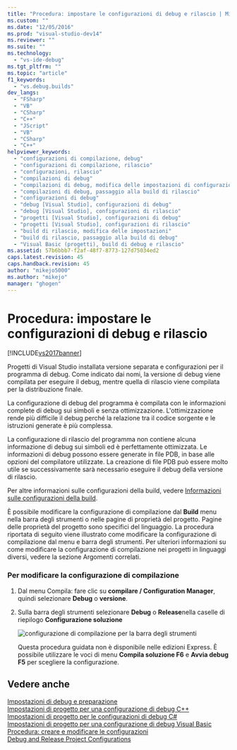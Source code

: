 ```yaml
---
title: "Procedura: impostare le configurazioni di debug e rilascio | Microsoft Docs"
ms.custom: ""
ms.date: "12/05/2016"
ms.prod: "visual-studio-dev14"
ms.reviewer: ""
ms.suite: ""
ms.technology: 
  - "vs-ide-debug"
ms.tgt_pltfrm: ""
ms.topic: "article"
f1_keywords: 
  - "vs.debug.builds"
dev_langs: 
  - "FSharp"
  - "VB"
  - "CSharp"
  - "C++"
  - "JScript"
  - "VB"
  - "CSharp"
  - "C++"
helpviewer_keywords: 
  - "configurazioni di compilazione, debug"
  - "configurazioni di compilazione, rilascio"
  - "configurazioni, rilascio"
  - "compilazioni di debug"
  - "compilazioni di debug, modifica delle impostazioni di configurazione"
  - "compilazioni di debug, passaggio alla build di rilascio"
  - "configurazioni di debug"
  - "debug [Visual Studio], configurazioni di debug"
  - "debug [Visual Studio], configurazioni di rilascio"
  - "progetti [Visual Studio], configurazioni di debug"
  - "progetti [Visual Studio], configurazioni di rilascio"
  - "build di rilascio, modifica delle impostazioni"
  - "build di rilascio, passaggio alla build di debug"
  - "Visual Basic (progetti), build di debug e rilascio"
ms.assetid: 57b6bbb7-f2af-48f7-8773-127d75034ed2
caps.latest.revision: 45
caps.handback.revision: 45
author: "mikejo5000"
ms.author: "mikejo"
manager: "ghogen"
---
```

# Procedura: impostare le configurazioni di debug e rilascio
[!INCLUDE[vs2017banner](../code-quality/includes/vs2017banner.md)]

Progetti di Visual Studio installata versione separata e configurazioni per il programma di debug.  Come indicato dai nomi, la versione di debug viene compilata per eseguire il debug, mentre quella di rilascio viene compilata per la distribuzione finale.  
  
 La configurazione di debug del programma è compilata con le informazioni complete di debug sui simboli e senza ottimizzazione.  L'ottimizzazione rende più difficile il debug perché la relazione tra il codice sorgente e le istruzioni generate è più complessa.  
  
 La configurazione di rilascio del programma non contiene alcuna informazione di debug sui simboli ed è perfettamente ottimizzata.  Le informazioni di debug possono essere generate in file PDB, in base alle opzioni del compilatore utilizzate.  La creazione di file PDB può essere molto utile se successivamente sarà necessario eseguire il debug della versione di rilascio.  
  
 Per altre informazioni sulle configurazioni della build, vedere [Informazioni sulle configurazioni della build](../ide/understanding-build-configurations.md).  
  
 È possibile modificare la configurazione di compilazione dal **Build** menu nella barra degli strumenti o nelle pagine di proprietà del progetto.  Pagine delle proprietà del progetto sono specifici del linguaggio.  La procedura riportata di seguito viene illustrato come modificare la configurazione di compilazione dal menu e barra degli strumenti.  Per ulteriori informazioni su come modificare la configurazione di compilazione nei progetti in linguaggi diversi, vedere la sezione Argomenti correlati.  
  
### Per modificare la configurazione di compilazione  
  
1.  Dal menu Compila: fare clic su **compilare \/ Configuration Manager**, quindi selezionare **Debug** o **versione**.  
  
2.  Sulla barra degli strumenti selezionare **Debug** o **Release**nella caselle di riepilogo **Configurazione soluzione**  
  
     ![configurazione di compilazione per la barra degli strumenti](../debugger/media/toolbarbuildconfiguration.png "ToolbarBuildConfiguration")  
  
     Questa procedura guidata non è disponibile nelle edizioni Express.  È possibile utilizzare le voci di menu **Compila soluzione F6** e **Avvia debug F5** per scegliere la configurazione.  
  
## Vedere anche  
 [Impostazioni di debug e preparazione](../debugger/debugger-settings-and-preparation.md)   
 [Impostazioni di progetto per una configurazione di debug C\+\+](../debugger/project-settings-for-a-cpp-debug-configuration.md)   
 [Impostazioni di progetto per le configurazioni di debug C\#](../debugger/project-settings-for-csharp-debug-configurations.md)   
 [Impostazioni di progetto per una configurazione di debug Visual Basic](../debugger/project-settings-for-a-visual-basic-debug-configuration.md)   
 [Procedura: creare e modificare le configurazioni](../ide/how-to-create-and-edit-configurations.md)   
 [Debug and Release Project Configurations](http://msdn.microsoft.com/it-it/0440b300-0614-4511-901a-105b771b236e)
